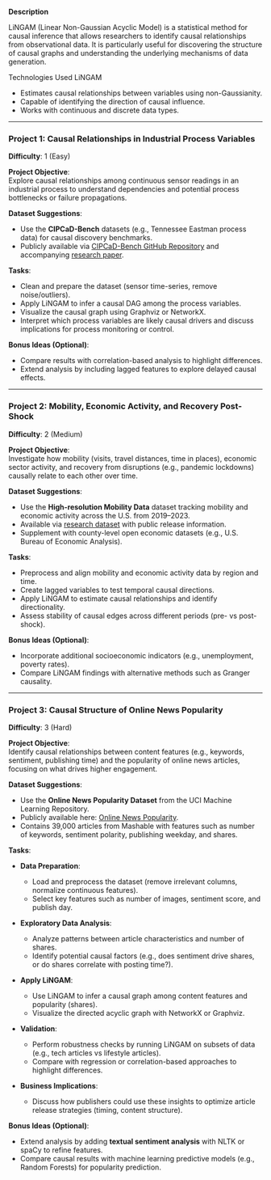 **Description**

LiNGAM (Linear Non-Gaussian Acyclic Model) is a statistical method for causal inference that allows researchers to identify causal relationships from observational data. It is particularly useful for discovering the structure of causal graphs and understanding the underlying mechanisms of data generation. 

Technologies Used
LiNGAM

- Estimates causal relationships between variables using non-Gaussianity.
- Capable of identifying the direction of causal influence.
- Works with continuous and discrete data types.

---

### Project 1: Causal Relationships in Industrial Process Variables
**Difficulty**: 1 (Easy)

**Project Objective**:  
Explore causal relationships among continuous sensor readings in an industrial process to understand dependencies and potential process bottlenecks or failure propagations.

**Dataset Suggestions**:  
- Use the **CIPCaD-Bench** datasets (e.g., Tennessee Eastman process data) for causal discovery benchmarks.  
- Publicly available via [CIPCaD-Bench GitHub Repository](https://github.com/cipcad-bench?utm_source=chatgpt.com) and accompanying [research paper](https://arxiv.org/abs/2208.01529?utm_source=chatgpt.com).

**Tasks**:  
- Clean and prepare the dataset (sensor time-series, remove noise/outliers).  
- Apply LiNGAM to infer a causal DAG among the process variables.  
- Visualize the causal graph using Graphviz or NetworkX.  
- Interpret which process variables are likely causal drivers and discuss implications for process monitoring or control.

**Bonus Ideas (Optional)**:  
- Compare results with correlation-based analysis to highlight differences.  
- Extend analysis by including lagged features to explore delayed causal effects.

---

### Project 2: Mobility, Economic Activity, and Recovery Post-Shock
**Difficulty**: 2 (Medium)

**Project Objective**:  
Investigate how mobility (visits, travel distances, time in places), economic sector activity, and recovery from disruptions (e.g., pandemic lockdowns) causally relate to each other over time.

**Dataset Suggestions**:  
- Use the **High-resolution Mobility Data** dataset tracking mobility and economic activity across the U.S. from 2019–2023.  
- Available via [research dataset](https://arxiv.org/abs/2506.13985?utm_source=chatgpt.com) with public release information.  
- Supplement with county-level open economic datasets (e.g., U.S. Bureau of Economic Analysis).

**Tasks**:  
- Preprocess and align mobility and economic activity data by region and time.  
- Create lagged variables to test temporal causal directions.  
- Apply LiNGAM to estimate causal relationships and identify directionality.  
- Assess stability of causal edges across different periods (pre- vs post-shock).  

**Bonus Ideas (Optional)**:  
- Incorporate additional socioeconomic indicators (e.g., unemployment, poverty rates).  
- Compare LiNGAM findings with alternative methods such as Granger causality.

---

### Project 3: Causal Structure of Online News Popularity
**Difficulty**: 3 (Hard)

**Project Objective**:  
Identify causal relationships between content features (e.g., keywords, sentiment, publishing time) and the popularity of online news articles, focusing on what drives higher engagement.

**Dataset Suggestions**:  
- Use the **Online News Popularity Dataset** from the UCI Machine Learning Repository.  
- Publicly available here: [Online News Popularity](https://archive.ics.uci.edu/ml/datasets/Online+News+Popularity).  
- Contains 39,000 articles from Mashable with features such as number of keywords, sentiment polarity, publishing weekday, and shares.

**Tasks**:  
- **Data Preparation**:  
  - Load and preprocess the dataset (remove irrelevant columns, normalize continuous features).  
  - Select key features such as number of images, sentiment score, and publish day.  

- **Exploratory Data Analysis**:  
  - Analyze patterns between article characteristics and number of shares.  
  - Identify potential causal factors (e.g., does sentiment drive shares, or do shares correlate with posting time?).  

- **Apply LiNGAM**:  
  - Use LiNGAM to infer a causal graph among content features and popularity (shares).  
  - Visualize the directed acyclic graph with NetworkX or Graphviz.  

- **Validation**:  
  - Perform robustness checks by running LiNGAM on subsets of data (e.g., tech articles vs lifestyle articles).  
  - Compare with regression or correlation-based approaches to highlight differences.  

- **Business Implications**:  
  - Discuss how publishers could use these insights to optimize article release strategies (timing, content structure).  

**Bonus Ideas (Optional)**:  
- Extend analysis by adding **textual sentiment analysis** with NLTK or spaCy to refine features.  
- Compare causal results with machine learning predictive models (e.g., Random Forests) for popularity prediction.  
